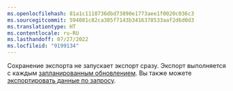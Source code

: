```yaml
---
ms.openlocfilehash: 81a1c1118736dbd73890e1773aee1f0020c036c3
ms.sourcegitcommit: 594081c82ca385f7143b3416378533aaf2d6d0d3
ms.translationtype: HT
ms.contentlocale: ru-RU
ms.lasthandoff: 07/27/2022
ms.locfileid: "9199134"
---
```

Сохранение экспорта не запускает экспорт сразу. Экспорт выполняется с каждым [запланированным обновлением](../system.md#schedule-tab). Вы также можете [экспортировать данные по запросу](../export-destinations.md#run-exports-on-demand).